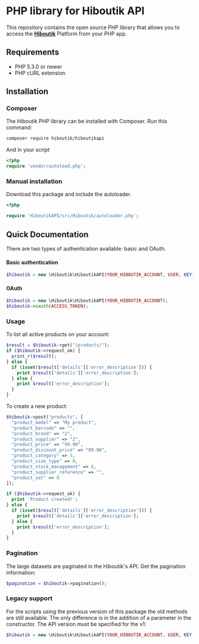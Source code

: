 # PHP library for Hiboutik API

This repository contains the open source PHP library that allows you to access the **[Hiboutik](https://www.hiboutik.com)** Platform from your PHP app.

## Requirements

* PHP 5.3.0 or newer
* PHP cURL extension

## Installation

### Composer
The Hiboutik PHP library can be installed with Composer. Run this command:

```sh
composer require hiboutik/hiboutikapi
```

And in your script

```php
<?php
require 'vendor/autoload.php';
```

### Manual installation
Download this package and include the autoloader.
```php
<?php

require 'HiboutikAPI/src/Hiboutik/autoloader.php';

```

## Quick Documentation

There are two types of authentication available: basic and OAuth.

#### Basic authentication

```php
$hiboutik = new \Hiboutik\HiboutikAPI(YOUR_HIBOUTIK_ACCOUNT, USER, KEY);

```

#### OAuth

```php
$hiboutik = new \Hiboutik\HiboutikAPI(YOUR_HIBOUTIK_ACCOUNT);
$hiboutik->oauth(ACCESS_TOKEN);

```

### Usage

To list all active products on your account:
```php
$result = $hiboutik->get("/products/");
if ($hiboutik->request_ok) {
  print_r($result);
} else {
  if (isset($result['details']['error_description'])) {
    print $result['details']['error_description'];
  } else {
    print $result['error_description'];
  }
}

```

To create a new product:
```php
$hiboutik->post("products", [
  "product_model" => "My product",
  "product_barcode" => "",
  "product_brand" => "2",
  "product_supplier" => "2",
  "product_price" => "99.90",
  "product_discount_price" => "89.90",
  "product_category" => 5,
  "product_size_type" => 0,
  "product_stock_management" => 0,
  "product_supplier_reference" => "",
  "product_vat" => 0
]);

if ($hiboutik->request_ok) {
  print 'Product created!';
} else {
  if (isset($result['details']['error_description'])) {
    print $result['details']['error_description'];
  } else {
    print $result['error_description'];
  }
}

```

### Pagination

The large datasets are paginated in the Hiboutik's API.
Get the pagination information:
```php
$pagination = $hiboutik->pagination();

```

### Legacy support

For the scripts using the previous version of this package the old methods are still available.
The only difference is in the addition of a parameter in the constructor. The API version must be specified for the v1:
```php
$hiboutik = new \Hiboutik\HiboutikAPI(YOUR_HIBOUTIK_ACCOUNT, USER, KEY, '1');
```

